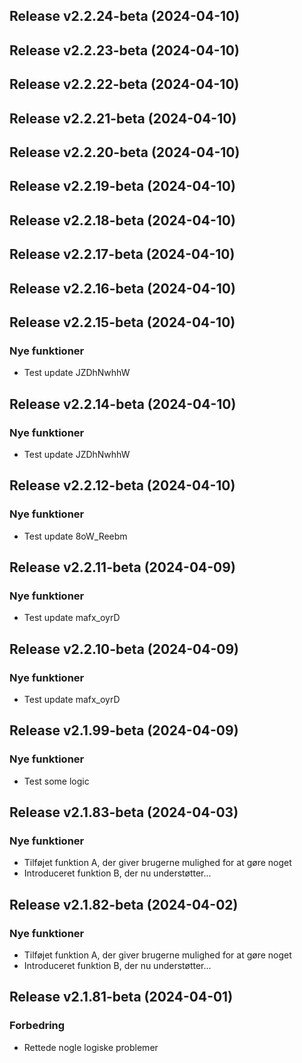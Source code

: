 ## Release v2.2.24-beta (2024-04-10)

## Release v2.2.23-beta (2024-04-10)

## Release v2.2.22-beta (2024-04-10)

## Release v2.2.21-beta (2024-04-10)

## Release v2.2.20-beta (2024-04-10)

## Release v2.2.19-beta (2024-04-10)

## Release v2.2.18-beta (2024-04-10)

## Release v2.2.17-beta (2024-04-10)

## Release v2.2.16-beta (2024-04-10)

## Release v2.2.15-beta (2024-04-10)

### Nye funktioner

- Test update JZDhNwhhW

## Release v2.2.14-beta (2024-04-10)

### Nye funktioner

- Test update JZDhNwhhW

## Release v2.2.12-beta (2024-04-10)

### Nye funktioner

- Test update 8oW_Reebm

## Release v2.2.11-beta (2024-04-09)

### Nye funktioner

- Test update mafx_oyrD

## Release v2.2.10-beta (2024-04-09)

### Nye funktioner

- Test update mafx_oyrD

## Release v2.1.99-beta (2024-04-09)

### Nye funktioner

- Test some logic

## Release v2.1.83-beta (2024-04-03)

### Nye funktioner

- Tilføjet funktion A, der giver brugerne mulighed for at gøre noget
- Introduceret funktion B, der nu understøtter...

## Release v2.1.82-beta (2024-04-02)

### Nye funktioner

- Tilføjet funktion A, der giver brugerne mulighed for at gøre noget
- Introduceret funktion B, der nu understøtter...

## Release v2.1.81-beta (2024-04-01)

### Forbedring

- Rettede nogle logiske problemer
